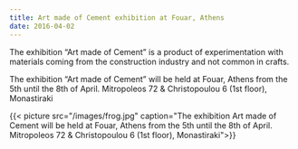 ```yaml
---
title: Art made of Cement exhibition at Fouar, Athens
date: 2016-04-02
---
```


The exhibition “Art made of Cement” is a product of experimentation with materials coming from the construction industry and not common in crafts.<!--more-->

The exhibition “Art made of Cement” will be held at Fouar, Athens from the 5th until the 8th of April.
Mitropoleos 72 & Christopoulou 6 (1st floor), Monastiraki

{{< picture src="/images/frog.jpg" caption="The exhibition Art made of Cement will be held at Fouar, Athens from the 5th until the 8th of April. Mitropoleos 72 & Christopoulou 6 (1st floor), Monastiraki">}}
